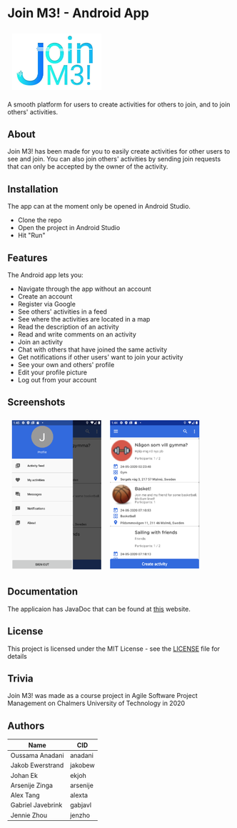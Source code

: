 # Join M3! - Android App

[<img src="/readme/join-me-logo.png" align="center"
width="200"
    hspace="10" vspace="10">](/readme/join-me-logo.png)

A smooth platform for users to create activities for others to join, and to join others' activities.

## About
Join M3! has been made for you to easily create activities for other users to see and join. You can also join others' activities by sending join requests that can only be accepted by the owner of the activity.

## Installation
The app can at the moment only be opened in Android Studio.
- Clone the repo
- Open the project in Android Studio
- Hit "Run"

## Features
The Android app lets you:

- Navigate through the app without an account
- Create an account 
- Register via Google
- See others' activities in a feed
- See where the activities are located in a map
- Read the description of an activity
- Read and write comments on an activity
- Join an activity
- Chat with others that have joined the same activity
- Get notifications if other users' want to join your activity
- See your own and others' profile
- Edit your profile picture
- Log out from your account

## Screenshots

[<img src="/readme/menu-app.png" align="left"
width="200"
    hspace="10" vspace="10">](/readme/menu-app.png)
[<img src="/readme/activity-feed.png" align="center"
width="200"
    hspace="10" vspace="10">](/readme/activity-feed.png)

## Documentation
The applicaion has JavaDoc that can be found at <a href="https://miztaoak.github.io/dat257_team1/">this</a> website.

## License
This project is licensed under the MIT License - see the <a href="LICENSE">LICENSE</a> file for details

## Trivia
Join M3! was made as a course project in Agile Software Project Management on Chalmers University of Technology in 2020

## Authors

| Name             |     CID    |
|-------------------|-------------|
| Oussama Anadani   |     anadani|  
| Jakob Ewerstrand  |     jakobew |
| Johan Ek          |     ekjoh   | 
| Arsenije Zinga    |     arsenije|        
| Alex Tang         |     alexta  |    
| Gabriel Javebrink |     gabjavl |      
| Jennie Zhou       |     jenzho  |      
